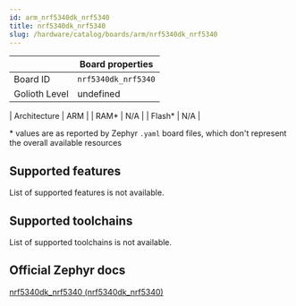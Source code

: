 ```yaml
---
id: arm_nrf5340dk_nrf5340
title: nrf5340dk_nrf5340
slug: /hardware/catalog/boards/arm/nrf5340dk_nrf5340
---
```


[//]: # (This is an auto-generated file, do not edit! Changes to it will be lost upon re-generation)



|                | Board properties     |
| -------------  | -------------------- |
| Board ID       | `nrf5340dk_nrf5340` |
| Golioth Level  | undefined       |

| Architecture   | ARM |
| RAM*           | N/A |
| Flash*         | N/A |

\* values are as reported by Zephyr `.yaml` board files, which don't represent the overall available resources



## Supported features

List of supported features is not available.

## Supported toolchains

List of supported toolchains is not available.

## Official Zephyr docs

[nrf5340dk_nrf5340 (nrf5340dk_nrf5340)](https://docs.zephyrproject.org/latest/boards/arm/nrf5340dk_nrf5340/doc/index.html)
